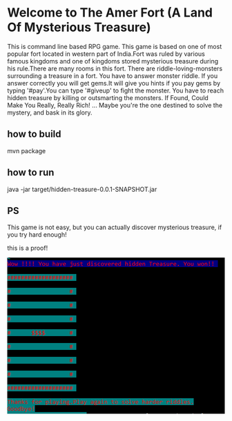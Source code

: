 # Welcome to The Amer Fort (A Land Of Mysterious Treasure)
This is command line based RPG game.
This game is based on one of most popular fort located in western part of India.Fort was ruled by various famous kingdoms and one of kingdoms stored mysterious treasure during his rule.There are many rooms in this fort. 
There are riddle-loving-monsters surrounding a treasure in a fort.
You have to answer monster riddle.
If you answer correctly you will get gems.It will give you hints if you pay gems by typing '#pay'.You can type '#giveup' to fight the monster.
You have to reach hidden treasure by killing or outsmarting the monsters.
If Found, Could Make You Really, Really Rich! ... Maybe you're the one destined to solve the mystery, and bask in its glory.

## how to build
mvn package

## how to run
java -jar target/hidden-treasure-0.0.1-SNAPSHOT.jar

## PS
This game is not easy, but you can actually discover mysterious treasure, if you try hard enough!

this is a proof!

![picture](Discovered_Treasure.PNG)

